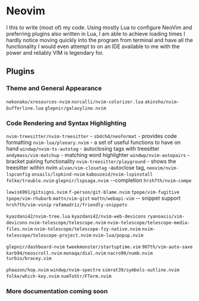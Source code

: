 # Neovim

I this to write (most of) my code. Using mostly Lua to configure NeoVim and preferring plugins also written in Lua, 
I am able to achieve loading times I hardly notice moving quickly into the program from terminal and have all the
functionality I would even attempt to on an IDE available to me with the power and reliably VIM is legendary for. 

## Plugins 
### Theme and General Appearance
`nekonako/xresources-nvim`
  `norcalli/nvim-colorizer.lua`
  `akinsho/nvim-bufferline.lua`
  `glepnir/galaxyline.nvim`
### Code Rendering and Syntax Highlighting 
  `nvim-treesitter/nvim-treesitter` - 
  `sbdchd/neoformat` - provides code formatting 
  `nvim-lua/plenary.nvim` - a set of useful functions to have on hand
  `windwp/nvim-ts-autotag` - autoclosing tags with treesitter
  `andymass/vim-matchup` - matching word highlighter
  `windwp/nvim-autopairs` - bracket pairing functionality
  `nvim-treesitter/playground` - shows the treesitter within nvim 
  `alvan/vim-closetag` -autoclose tag, 
  `neovim/nvim-lspconfig`
  `onsails/lspkind-nvim`
  `kabouzeid/nvim-lspinstall`
  `folke/trouble.nvim`
  `glepnir/lspsaga.nvim`
  --completion
  `hrsh7th/nvim-compe`

  `lewis6991/gitsigns.nvim`
  `f-person/git-blame.nvim`
  `tpope/vim-fugitive`
  `tpope/vim-rhubarb`
  `mattn/vim-gist`
  `mattn/webapi-vim`
  -- snippet support
  `hrsh7th/vim-vsnip`
  `rafamadriz/friendly-snippets`


  `kyazdani42/nvim-tree.lua`
  `kyazdani42/nvim-web-devicons`
  `ryanoasis/vim-devicons`
  `nvim-telescope/telescope.nvim`
  `nvim-telescope/telescope-media-files.nvim`
  `nvim-telescope/telescope-fzy-native.nvim`
  `nvim-telescope/telescope-project.nvim`
  `nvim-lua/popup.nvim`


  `glepnir/dashboard-nvim`
  `tweekmonster/startuptime.vim`
  `907th/vim-auto-save`
  `karb94/neoscroll.nvim`
  `monaqa/dial.nvim`
  `nacro90/numb.nvim`
  `turbio/bracey.vim`

  `phaazon/hop.nvim`
  `windwp/nvim-spectre`
  `simrat39/symbols-outline.nvim`
  `folke/which-key.nvim`
  `numToStr/FTerm.nvim`


### More documentation coming soon

